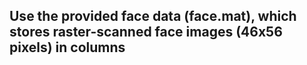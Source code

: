 ## Use the provided face data (face.mat), which stores raster-scanned face images (46x56 pixels) in columns
